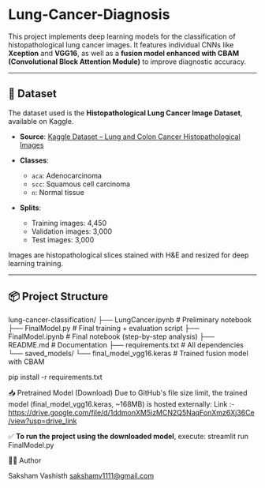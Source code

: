# Lung-Cancer-Diagnosis

This project implements deep learning models for the classification of histopathological lung cancer images. It features individual CNNs like **Xception** and **VGG16**, as well as a **fusion model enhanced with CBAM (Convolutional Block Attention Module)** to improve diagnostic accuracy.

---

## 📁 Dataset

The dataset used is the **Histopathological Lung Cancer Image Dataset**, available on Kaggle.

- **Source**: [Kaggle Dataset – Lung and Colon Cancer Histopathological Images](https://www.kaggle.com/datasets/andrewmvd/lung-and-colon-cancer-histopathological-images)
- **Classes**:
  - `aca`: Adenocarcinoma
  - `scc`: Squamous cell carcinoma
  - `n`: Normal tissue

- **Splits**:
  - Training images: 4,450
  - Validation images: 3,000
  - Test images: 3,000

Images are histopathological slices stained with H&E and resized for deep learning training.

---

## 📦 Project Structure
lung-cancer-classification/
├── LungCancer.ipynb # Preliminary notebook
├── FinalModel.py # Final training + evaluation script
├── FinalModel.ipynb # Final notebook (step-by-step analysis)
├── README.md # Documentation
├── requirements.txt # All dependencies
└── saved_models/
└── final_model_vgg16.keras # Trained fusion model with CBAM

pip install -r requirements.txt

📥 Pretrained Model (Download)
Due to GitHub's file size limit, the trained model (final_model_vgg16.keras, ~168MB) is hosted externally:
Link :- https://drive.google.com/file/d/1ddmonXM5izMCN2Q5NaqFonXmz6Xj36Ce/view?usp=drive_link


✅ **To run the project using the downloaded model**, execute:
streamlit run FinalModel.py


👨‍💻 Author

Saksham Vashisth
sakshamv1111@gmail.com
